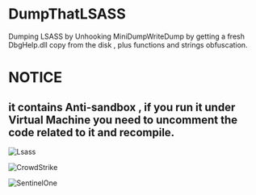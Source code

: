 # DumpThatLSASS
Dumping LSASS by Unhooking MiniDumpWriteDump  by getting a fresh DbgHelp.dll copy from the disk , plus functions and strings obfuscation.  

# NOTICE  
## it contains Anti-sandbox , if you run it under Virtual Machine you need to uncomment the code related to it and recompile.


![Lsass](https://user-images.githubusercontent.com/110354855/192121039-8832ff4e-4d42-4015-a5c6-2b46bfbd7226.png)

![CrowdStrike](https://user-images.githubusercontent.com/110354855/192143266-3d00c3de-a288-47c2-9cac-0daa7f957309.png)


![SentinelOne](https://user-images.githubusercontent.com/110354855/192143287-7551a502-174c-4053-8a71-a227f94cdeba.png)
